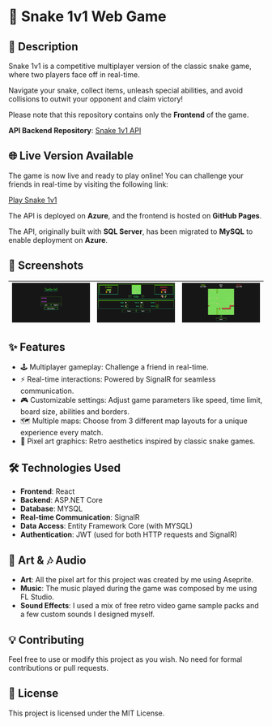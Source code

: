 # 🐍 Snake 1v1 Web Game

## 📖 Description

Snake 1v1 is a competitive multiplayer version of the classic snake game, where two players face off in real-time.

Navigate your snake, collect items, unleash special abilities, and avoid collisions to outwit your opponent and claim victory!

Please note that this repository contains only the **Frontend** of the game.

**API Backend Repository**: [Snake 1v1 API](https://github.com/heldergomesramos/Snake-1v1-api-mysql)

## 🌐 Live Version Available
The game is now live and ready to play online! You can challenge your friends in real-time by visiting the following link:

[Play Snake 1v1](https://heldergomesramos.github.io/Snake-1v1)

The API is deployed on **Azure**, and the frontend is hosted on **GitHub Pages**.

The API, originally built with **SQL Server**, has been migrated to **MySQL** to enable deployment on **Azure**.

## 📸 Screenshots

| ![Gameplay Screenshot 1](/screenshots/Snake-1v1-Screenshot.png) | ![Gameplay Screenshot 2](/screenshots/Snake-1v1-Screenshot-cpl.png) | ![Menu Screenshot](/screenshots/Snake-1v1-Screenshot-game.png) |
| :-------------------------------------------------------------: | :-----------------------------------------------------------------: | :------------------------------------------------------------: |

## ✨ Features

- 🕹 Multiplayer gameplay: Challenge a friend in real-time.
- ⚡ Real-time interactions: Powered by SignalR for seamless communication.
- 🎮 Customizable settings: Adjust game parameters like speed, time limit, board size, abilities and borders.
- 🗺 Multiple maps: Choose from 3 different map layouts for a unique experience every match.
- 🎨 Pixel art graphics: Retro aesthetics inspired by classic snake games.

## 🛠 Technologies Used

- **Frontend**: React
- **Backend**: ASP.NET Core
- **Database**: MYSQL
- **Real-time Communication**: SignalR
- **Data Access**: Entity Framework Core (with MYSQL)
- **Authentication**: JWT (used for both HTTP requests and SignalR)

## 🎨 Art & 🎶 Audio

- **Art**: All the pixel art for this project was created by me using Aseprite.
- **Music**: The music played during the game was composed by me using FL Studio.
- **Sound Effects**: I used a mix of free retro video game sample packs and a few custom sounds I designed myself.

## 💡 Contributing

Feel free to use or modify this project as you wish. No need for formal contributions or pull requests.

## 📄 License

This project is licensed under the MIT License.
